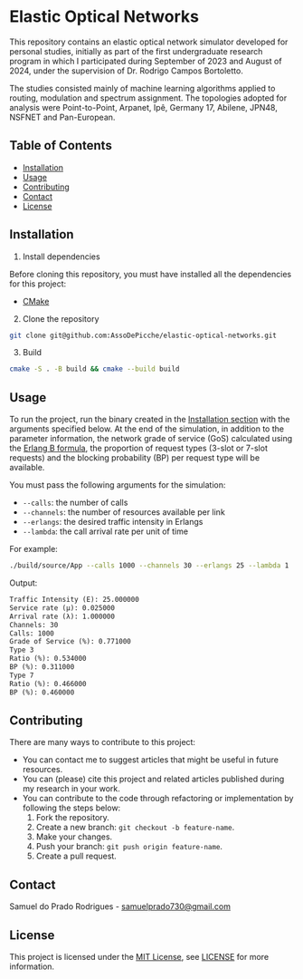 # Elastic Optical Networks

This repository contains an elastic optical network simulator developed for personal studies, initially as part of the first undergraduate research program in which I participated during September of 2023 and August of 2024, under the supervision of Dr. Rodrigo Campos Bortoletto.

The studies consisted mainly of machine learning algorithms applied to routing, modulation and spectrum assignment. The topologies adopted for analysis were Point-to-Point, Arpanet, Ipê, Germany 17, Abilene, JPN48, NSFNET and Pan-European.

## Table of Contents

- [Installation](#installation)
- [Usage](#usage)
- [Contributing](#contributing)
- [Contact](#contact)
- [License](#license)

## Installation

1. Install dependencies

Before cloning this repository, you must have installed all the dependencies for this project:

- [CMake](https://cmake.org/download/)

2. Clone the repository

```bash
git clone git@github.com:AssoDePicche/elastic-optical-networks.git
```

3. Build

```bash
cmake -S . -B build && cmake --build build
```

## Usage

To run the project, run the binary created in the [Installation section](#installation) with the arguments specified below. At the end of the simulation, in addition to the parameter information, the network grade of service (GoS) calculated using the [Erlang B formula](https://en.wikipedia.org/wiki/Erlang_(unit)), the proportion of request types (3-slot or 7-slot requests) and the blocking probability (BP) per request type will be available.

You must pass the following arguments for the simulation:
- `--calls`: the number of calls
- `--channels`: the number of resources available per link
- `--erlangs`: the desired traffic intensity in Erlangs
- `--lambda`: the call arrival rate per unit of time

For example:

```bash
./build/source/App --calls 1000 --channels 30 --erlangs 25 --lambda 1
```

Output:

```txt
Traffic Intensity (E): 25.000000
Service rate (μ): 0.025000
Arrival rate (λ): 1.000000
Channels: 30
Calls: 1000
Grade of Service (%): 0.771000
Type 3
Ratio (%): 0.534000
BP (%): 0.311000
Type 7
Ratio (%): 0.466000
BP (%): 0.460000
```

## Contributing

There are many ways to contribute to this project:
- You can contact me to suggest articles that might be useful in future resources.
- You can (please) cite this project and related articles published during my research in your work.
- You can contribute to the code through refactoring or implementation by following the steps below:
	1. Fork the repository.
	2. Create a new branch: `git checkout -b feature-name`.
	3. Make your changes.
	4. Push your branch: `git push origin feature-name`.
	5. Create a pull request.

## Contact

Samuel do Prado Rodrigues - samuelprado730@gmail.com

## License

This project is licensed under the [MIT License](LICENSE), see [LICENSE](LICENSE) for more information.
